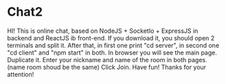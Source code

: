 # Chat2
HI! This is online chat, based on NodeJS + SocketIo + ExpressJS in backend and ReactJS ib front-end. 
If you download it, you should open 2 terminals and split it.
After that, in first one print "cd server", in second one "cd client" and "npm start" in both.
In browser you will see the main page. Duplicate it.
Enter your nickname and name of the room in both pages. (name room shoud be the same)
Click Join.
Have fun! 
Thanks for your attention!
